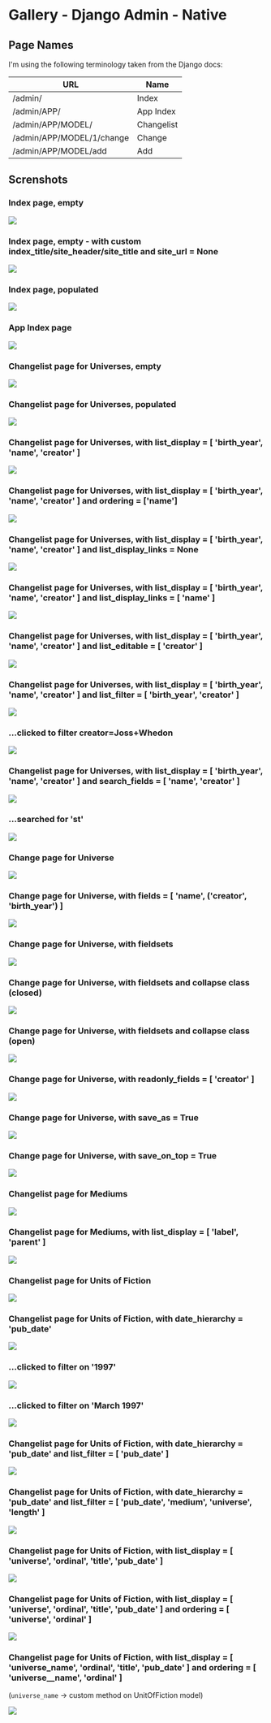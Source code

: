 # Gallery - Django Admin - Native

## Page Names

I'm using the following terminology taken from the Django docs:

URL                       | Name
------------------------- | ----------
/admin/                   | Index
/admin/APP/               | App Index
/admin/APP/MODEL/         | Changelist
/admin/APP/MODEL/1/change | Change
/admin/APP/MODEL/add      | Add

## Screnshots

### Index page, empty

![](gallery/1.png?raw=true)

### Index page, empty - with custom index_title/site_header/site_title and site_url = None

![](gallery/31.png?raw=true)

### Index page, populated

![](gallery/2.png?raw=true)

### App Index page

![](gallery/32.png?raw=true)

### Changelist page for Universes, empty

![](gallery/3.png?raw=true)

### Changelist page for Universes, populated

![](gallery/4.png?raw=true)

### Changelist page for Universes, with list_display = [ 'birth_year', 'name', 'creator' ]

![](gallery/13.png?raw=true)

### Changelist page for Universes, with list_display = [ 'birth_year', 'name', 'creator' ] and ordering = ['name']

![](gallery/21.png?raw=true)

### Changelist page for Universes, with list_display = [ 'birth_year', 'name', 'creator' ] and list_display_links = None

![](gallery/14.png?raw=true)

### Changelist page for Universes, with list_display = [ 'birth_year', 'name', 'creator' ] and list_display_links = [ 'name' ]

![](gallery/15.png?raw=true)

### Changelist page for Universes, with list_display = [ 'birth_year', 'name', 'creator' ] and list_editable = [ 'creator' ]

![](gallery/16.png?raw=true)

### Changelist page for Universes, with list_display = [ 'birth_year', 'name', 'creator' ] and list_filter = [ 'birth_year', 'creator' ]

![](gallery/17.png?raw=true)

### ...clicked to filter creator=Joss+Whedon

![](gallery/17a.png?raw=true)

### Changelist page for Universes, with list_display = [ 'birth_year', 'name', 'creator' ] and search_fields = [ 'name', 'creator' ]

![](gallery/18.png?raw=true)

### ...searched for 'st'

![](gallery/18a.png?raw=true)

### Change page for Universe

![](gallery/5.png?raw=true)

### Change page for Universe, with fields = [ 'name', ('creator', 'birth_year') ]

![](gallery/6.png?raw=true)

### Change page for Universe, with fieldsets

![](gallery/7.png?raw=true)

### Change page for Universe, with fieldsets and collapse class (closed)

![](gallery/8.png?raw=true)

### Change page for Universe, with fieldsets and collapse class (open)

![](gallery/9.png?raw=true)

### Change page for Universe, with readonly_fields = [ 'creator' ]

![](gallery/10.png?raw=true)

### Change page for Universe, with save_as = True

![](gallery/11.png?raw=true)

### Change page for Universe, with save_on_top = True

![](gallery/12.png?raw=true)

### Changelist page for Mediums

![](gallery/19.png?raw=true)

### Changelist page for Mediums, with list_display = [ 'label', 'parent' ]

![](gallery/20.png?raw=true)

### Changelist page for Units of Fiction

![](gallery/22.png?raw=true)

### Changelist page for Units of Fiction, with date_hierarchy = 'pub_date'

![](gallery/23.png?raw=true)

### ...clicked to filter on '1997'

![](gallery/24.png?raw=true)

### ...clicked to filter on 'March 1997'

![](gallery/25.png?raw=true)

### Changelist page for Units of Fiction, with date_hierarchy = 'pub_date' and list_filter = [ 'pub_date' ]

![](gallery/26.png?raw=true)

### Changelist page for Units of Fiction, with date_hierarchy = 'pub_date' and list_filter = [ 'pub_date', 'medium', 'universe', 'length' ]

![](gallery/27.png?raw=true)

### Changelist page for Units of Fiction, with list_display = [ 'universe', 'ordinal', 'title', 'pub_date' ]

![](gallery/28.png?raw=true)

### Changelist page for Units of Fiction, with list_display = [ 'universe', 'ordinal', 'title', 'pub_date' ] and ordering = [ 'universe', 'ordinal' ]

![](gallery/29.png?raw=true)

### Changelist page for Units of Fiction, with list_display = [ 'universe_name', 'ordinal', 'title', 'pub_date' ] and ordering = [ 'universe__name', 'ordinal' ]

(`universe_name` -> custom method on UnitOfFiction model)

![](gallery/30.png?raw=true)
